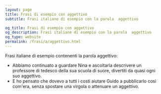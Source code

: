```yaml
---
layout: page
title: Frasi di esempio con aggettivo 
subtitle: Frasi italiane di esempio con la parola  aggettivo

og_title: Frasi di esempio con aggettivo 
og_description: Frasi italiane di esempio con la parola  aggettivo
og_type: website
permalink: /frasi/a/aggettivo.html
---
```


Frasi italiane di esempio contenenti la parola aggettivo:


- Abbiamo continuato a guardare Nina e ascoltarla descrivere un professore di tedesco della sua scuola di suore, divertiti da quasi ogni suo aggettivo.
- E ho pensato che dovevo a tutti i costi aiutare Guido a pubblicarlo così com'era, senza spostare una virgola o attenuare un aggettivo.
